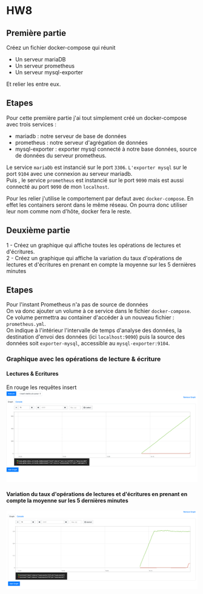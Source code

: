 # HW8

## Première partie

Créez un fichier docker-compose qui réunit

- Un serveur mariaDB
- Un serveur prometheus
- Un serveur mysql-exporter

Et relier les entre eux.

## Etapes

Pour cette première partie j'ai tout simplement créé un docker-compose avec trois services :

- mariadb : notre serveur de base de données
- prometheus : notre serveur d'agrégation de données
- mysql-exporter : exporter mysql connecté à notre base données, source de données du serveur prometheus.

Le service `mariaDb` est instancié sur le port `3306`.
 `L'exporter mysql` sur le port `9104` avec une connexion au serveur mariadb.  
Puis , le service `prometheus` est instancié sur le port `9090` mais est aussi connecté au port `9090` de mon `localhost`.

Pour les relier j'utilise le comportement par defaut avec `docker-compose`.
En effet les containers seront dans le même réseau.
On pourra donc utiliser leur nom comme nom d'hôte, docker fera le reste.

## Deuxième partie

1 - Créez un graphique qui affiche toutes les opérations de lectures et d'écritures.  
2 - Créez un graphique qui affiche la variation du taux d'opérations de lectures et d'écritures en prenant en compte la moyenne sur les 5 dernières minutes

## Etapes

Pour l'instant Prometheus n'a pas de source de données  
On va donc ajouter un volume à ce service dans le fichier `docker-compose`.  
Ce volume permettra au container d'accéder à un nouveau fichier : `prometheus.yml`.  
On indique à l'intérieur l'intervalle de temps d'analyse des données, la destination d'envoi des données (ici  `localhost:9090`) puis la source des données soit `exporter-mysql`, accessible au `mysql-exporter:9104`.  

### Graphique avec les opérations de lecture & écriture

#### Lectures & Ecritures

En rouge les requêtes insert
![Lectures & Ecritures](./images/rw.png?raw=true)

#### Variation du taux d'opérations de lectures et d'écritures en prenant en compte la moyenne sur les 5 dernières minutes

![variation du taux d'opérations de lectures et d'écritures (moyenne de 5min)](./images/mean.png?raw=true)
